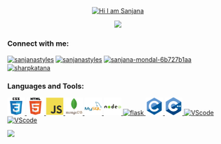 <p align="center"><a href="https://sanjanastyles.github.io/Personal_portfolio/" target="blank"><img src="https://cdn.discordapp.com/attachments/820201141131935765/990234171509194762/Untitled154_20220625180655.png" alt="Hi I am Sanjana" style="width:500px; height:200px;"></a></p>

<p align="center">
  <img src="https://64.media.tumblr.com/ae05921060856e2ce86ebb8eea25fe21/tumblr_psdjxgMRMo1t9q05y_500.gif" />
</p>


<h3 align="left">Connect with me:</h3>
<p align="left">
<a href="https://codepen.io/sanjanastyles" target="blank"><img align="center" src="https://raw.githubusercontent.com/rahuldkjain/github-profile-readme-generator/master/src/images/icons/Social/codepen.svg" alt="sanjanastyles" height="30" width="40" /></a>
<a href="https://codesandbox.io/u/sanjanastyles" target="blank"><img align="center" src="https://ziterz.gallerycdn.vsassets.io/extensions/ziterz/codesandbox-black-theme/1.2.5/1644299509867/Microsoft.VisualStudio.Services.Icons.Default" alt="sanjanastyles" height="30" width="40" /></a>
<a href="https://linkedin.com/in/sanjana-mondal-6b727b1aa" target="blank"><img align="center" src="https://raw.githubusercontent.com/rahuldkjain/github-profile-readme-generator/master/src/images/icons/Social/linked-in-alt.svg" alt="sanjana-mondal-6b727b1aa" height="30" width="40" /></a>
<a href="https://www.codechef.com/users/sharpkatana" target="blank"><img align="center" src="https://avatars1.githubusercontent.com/u/11960354?s=460&v=4" alt="sharpkatana" height="30" width="40" /></a>
<!-- <a href="https://www.hackerrank.com/sanjana2842002" target="blank"><img align="center" src="https://upload.wikimedia.org/wikipedia/commons/thumb/4/40/HackerRank_Icon-1000px.png/480px-HackerRank_Icon-1000px.png" alt="sanjana2842002" height="30" width="40" /></a> -->
</p>

<h3 align="left">Languages and Tools:</h3>
<p align="left"> 
<a href="https://www.w3schools.com/css/" target="_blank"> <img src="https://raw.githubusercontent.com/devicons/devicon/master/icons/css3/css3-original-wordmark.svg" alt="css3" width="40" height="40"/> </a> 
 <a href="https://www.w3.org/html/" target="_blank"> <img src="https://raw.githubusercontent.com/devicons/devicon/master/icons/html5/html5-original-wordmark.svg" alt="html5" width="40" height="40"/> </a> 
 <a href="https://developer.mozilla.org/en-US/docs/Web/JavaScript" target="_blank"> <img src="https://raw.githubusercontent.com/devicons/devicon/master/icons/javascript/javascript-original.svg" alt="javascript" width="40" height="40"/> </a>
  <a href="https://www.mongodb.com/" target="_blank"> <img src="https://raw.githubusercontent.com/devicons/devicon/master/icons/mongodb/mongodb-original-wordmark.svg" alt="mongodb" width="40" height="40"/> </a>
   <a href="https://www.mysql.com/" target="_blank"> <img src="https://raw.githubusercontent.com/devicons/devicon/master/icons/mysql/mysql-original-wordmark.svg" alt="mysql" width="40" height="40"/> </a>
    <a href="https://nodejs.org" target="_blank"> <img src="https://raw.githubusercontent.com/devicons/devicon/master/icons/nodejs/nodejs-original-wordmark.svg" alt="nodejs" width="40" height="40"/> </a>
    <a href="https://flask.palletsprojects.com/" target="_blank"> <img src="https://img.icons8.com/fluency/344/flask.png" alt="flask" width="40" height="40"/> </a>
    <a href="https://www.cprogramming.com/" target="_blank"> <img src="https://raw.githubusercontent.com/devicons/devicon/master/icons/c/c-original.svg" alt="c" width="40" height="40"/> </a> 
    <a href="https://www.w3schools.com/cpp/" target="_blank"> <img src="https://raw.githubusercontent.com/devicons/devicon/master/icons/cplusplus/cplusplus-original.svg" alt="cplusplus" width="40" height="40"/> </a> 
    <a href="https://code.visualstudio.com" target="_blank"> <img src="https://img.icons8.com/fluency/344/visual-studio.png" alt="VScode" width="40"    height="40"/></a>
    <a href="https://getbootstrap.com" target="_blank"> <img src="https://img.icons8.com/color/344/bootstrap.png" alt="VScode" width="40" height="40"/></a>
    </p>

<!-- ![](https://github-readme-stats.vercel.app/api?username=sanjanastyles&hide=prs&theme=radical) &nbsp; -->
![](https://github-readme-stats.vercel.app/api/top-langs/?username=sanjanastyles&layout=compact&theme=radical)

